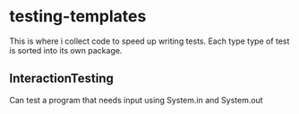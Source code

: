 # testing-templates
This is where i collect code to speed up writing tests. Each type type of test is sorted into its own package.
## InteractionTesting
Can test a program that needs input using System.in and System.out